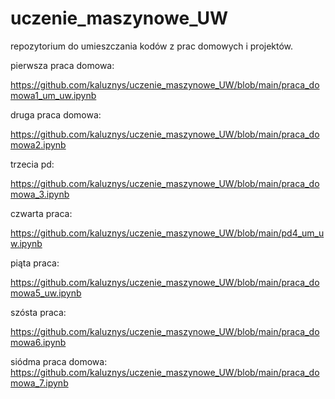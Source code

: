 # uczenie_maszynowe_UW
repozytorium do umieszczania kodów z prac domowych i projektów.

pierwsza praca domowa:

https://github.com/kaluznys/uczenie_maszynowe_UW/blob/main/praca_domowa1_um_uw.ipynb

druga praca domowa:

https://github.com/kaluznys/uczenie_maszynowe_UW/blob/main/praca_domowa2.ipynb

trzecia pd:

https://github.com/kaluznys/uczenie_maszynowe_UW/blob/main/praca_domowa_3.ipynb

czwarta praca:

https://github.com/kaluznys/uczenie_maszynowe_UW/blob/main/pd4_um_uw.ipynb

piąta praca:

https://github.com/kaluznys/uczenie_maszynowe_UW/blob/main/praca_domowa5_uw.ipynb

szósta praca: 

https://github.com/kaluznys/uczenie_maszynowe_UW/blob/main/praca_domowa6.ipynb

siódma praca domowa: 
https://github.com/kaluznys/uczenie_maszynowe_UW/blob/main/praca_domowa_7.ipynb
